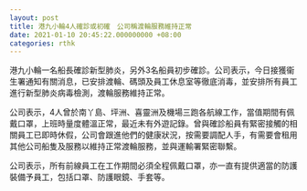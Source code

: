```yaml
---
layout: post
title: 港九小輪4人確診或初確　公司稱渡輪服務維持正常
date: 2021-01-10 20:45:22.000000000 +08:00
categories: rthk
---
```


港九小輪一名船長確診新型肺炎，另外3名船員初步確診。公司表示，今日接獲衞生署通知有關消息，已安排渡輪、碼頭及員工休息室等徹底消毒，並安排所有員工進行新型肺炎病毒檢測，渡輪服務維持正常。

公司表示，4人曾於南丫島、坪洲、喜靈洲及機場三跑各航線工作，當值期間有佩戴口罩，上班時量度體溫正常，最近未有外遊記錄。曾與確診船員有緊密接觸的相關員工已即時休假，公司會跟進他們的健康狀況，按需要調配人手，有需要會租用其他公司船隻及服務以維持正常渡輪服務，並與運輸署緊密聯繫。

公司表示，所有前線員工在工作期間必須全程佩戴口罩，亦一直有提供適當的防護裝備予員工，包括口罩、防護眼鏡、手套等。
